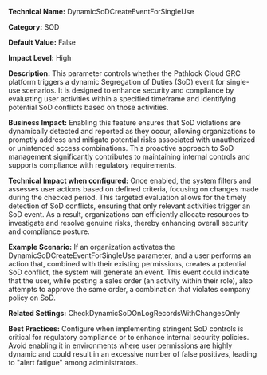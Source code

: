 **Technical Name:** DynamicSoDCreateEventForSingleUse

**Category:** SOD

**Default Value:** False

**Impact Level:** High

**Description:** This parameter controls whether the Pathlock Cloud GRC platform triggers a dynamic Segregation of Duties (SoD) event for single-use scenarios. It is designed to enhance security and compliance by evaluating user activities within a specified timeframe and identifying potential SoD conflicts based on those activities.

**Business Impact:** Enabling this feature ensures that SoD violations are dynamically detected and reported as they occur, allowing organizations to promptly address and mitigate potential risks associated with unauthorized or unintended access combinations. This proactive approach to SoD management significantly contributes to maintaining internal controls and supports compliance with regulatory requirements.

**Technical Impact when configured:** Once enabled, the system filters and assesses user actions based on defined criteria, focusing on changes made during the checked period. This targeted evaluation allows for the timely detection of SoD conflicts, ensuring that only relevant activities trigger an SoD event. As a result, organizations can efficiently allocate resources to investigate and resolve genuine risks, thereby enhancing overall security and compliance posture.

**Example Scenario:** If an organization activates the DynamicSoDCreateEventForSingleUse parameter, and a user performs an action that, combined with their existing permissions, creates a potential SoD conflict, the system will generate an event. This event could indicate that the user, while posting a sales order (an activity within their role), also attempts to approve the same order, a combination that violates company policy on SoD.

**Related Settings:** CheckDynamicSoDOnLogRecordsWithChangesOnly

**Best Practices:** Configure when implementing stringent SoD controls is critical for regulatory compliance or to enhance internal security policies. Avoid enabling it in environments where user permissions are highly dynamic and could result in an excessive number of false positives, leading to "alert fatigue" among administrators.